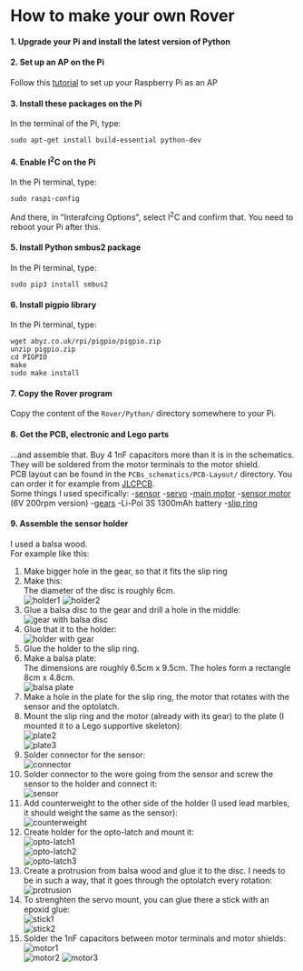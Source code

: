 # How to make your own Rover

#### 1. Upgrade your Pi and install the latest version of Python

#### 2. Set up an AP on the Pi
Follow this [tutorial](https://www.raspberrypi.org/documentation/configuration/wireless/access-point.md) to set up your Raspberry Pi as an AP

#### 3. Install these packages on the Pi
In the terminal of the Pi, type:   
```
sudo apt-get install build-essential python-dev
```

#### 4. Enable I<sup>2</sup>C on the Pi
In the Pi terminal, type:
```
sudo raspi-config
```
And there, in "Interafcing Options", select I<sup>2</sup>C and confirm that.
You need to reboot your Pi after this.

#### 5. Install Python smbus2 package
In the Pi terminal, type:
```
sudo pip3 install smbus2
```

#### 6. Install pigpio library
In the Pi terminal, type:
```
wget abyz.co.uk/rpi/pigpio/pigpio.zip
unzip pigpio.zip
cd PIGPIO
make
sudo make install
```

#### 7. Copy the Rover program
Copy the content of the `Rover/Python/` directory somewhere to your Pi.

#### 8. Get the PCB, electronic and Lego parts
...and assemble that.
Buy 4 1nF capacitors more than it is in the schematics. They will be soldered from the motor terminals to the motor shield.   
PCB layout can be found in the `PCBs_schematics/PCB-Layout/` directory. You can order it for example from [JLCPCB](https://jlcpcb.com).   
Some things I used specifically:
-[sensor](https://www.ebay.com/itm/Sharp-GP2Y0A710K0F-IR-Range-Sensor-100-550cm-Infrared-Proximity-Measure-distance/321873113256?epid=2256191608&hash=item4af121f0a8:g:ZYwAAOSw9r1WAVJC)
-[servo](http://hitecrcd.com/products/servos/sport-servos/analog-sport-servos/hs-422-deluxe-standard-servo/product)
-[main motor](https://www.ebay.com/itm/320911868255)
-[sensor motor](https://www.ebay.com/itm/6-12V-100-200-300-30RPM-Mini-DC-Metal-Gear-Motor-Gearwheel-Shaft-Diameter-N20/182498725375?ssPageName=STRK%3AMEBIDX%3AIT&var=485067902164&_trksid=p2057872.m2749.l2649)
(6V 200rpm version)
-[gears](https://www.ebay.com/itm/85Pcs-Plastic-Gears-Rack-Pulley-Belt-Worm-Teeth-Shaft-Car-Toy-Models-Part-DIY/152738933090?ssPageName=STRK%3AMEBIDX%3AIT&_trksid=p2057872.m2749.l2649)
-Li-Pol 3S 1300mAh battery
-[slip ring](https://www.ebay.com/itm/12-5mm-300Rpm-Capsule-Tiny-Slip-Ring-12-Circuits-Wires-2A-240V-Test-Equipment-/141778019951?hash=item2102a0e66f)

#### 9. Assemble the sensor holder
I used a balsa wood.   
For example like this:
1. Make bigger hole in the gear, so that it fits the slip ring
3. Make this:   
The diameter of the disc is roughly 6cm.   
![holder1](howTo-imgs/holder1.jpg)
![holder2](howTo-imgs/holder2.jpg)
4. Glue a balsa disc to the gear and drill a hole in the middle:   
![gear with balsa disc](howTo-imgs/gear.jpg)
5. Glue that it to the holder:   
![holder with gear](howTo-imgs/holder-w-gear.jpg)
6. Glue the holder to the slip ring.
6. Make a balsa plate:  
The dimensions are roughly 6.5cm x 9.5cm. The holes form a rectangle 8cm x 4.8cm.  
![balsa plate](howTo-imgs/plate.jpg)
7. Make a hole in the plate for the slip ring, the motor that rotates with the sensor and the optolatch.
8. Mount the slip ring and the motor (already with its gear) to the plate (I mounted it to a Lego supportive skeleton):   
![plate2](howTo-imgs/plate2.jpg)   
![plate3](howTo-imgs/plate3.jpg)
9. Solder connector for the sensor:  
![connector](howTo-imgs/connector.jpg)
10. Solder connector to the wore going from the sensor and screw the sensor to the holder and connect it:  
![sensor](howTo-imgs/sensor.jpg)
11. Add counterweight to the other side of the holder (I used lead marbles, it should weight the same as the sensor):  
![counterweight](howTo-imgs/counterweight.jpg)
12. Create holder for the opto-latch and mount it:  
![opto-latch1](howTo-imgs/opto-latch1.jpg)  
![opto-latch2](howTo-imgs/opto-latch2.jpg)  
![opto-latch3](howTo-imgs/opto-latch3.jpg)
13. Create a protrusion from balsa wood and glue it to the disc. I needs to be in such a way, that it goes through the optolatch every rotation:  
![protrusion](howTo-imgs/protrusion.jpg)
14. To strenghten the servo mount, you can glue there a stick with an epoxid glue:  
![stick1](howTo-imgs/servo-mount1.jpg)  
![stick2](howTo-imgs/servo-mount2.jpg)
15. Solder the 1nF capacitors between motor terminals and motor shields:
![motor1](howTo-imgs/motor1.jpg)   
![motor2](howTo-imgs/motor2.jpg)
![motor3](howTo-imgs/motor3.jpg)